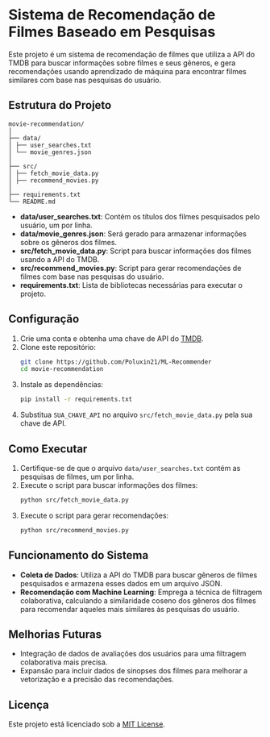 # Sistema de Recomendação de Filmes Baseado em Pesquisas

Este projeto é um sistema de recomendação de filmes que utiliza a API do TMDB para buscar informações sobre filmes e seus gêneros, e gera recomendações usando aprendizado de máquina para encontrar filmes similares com base nas pesquisas do usuário.

## Estrutura do Projeto

```
movie-recommendation/
│
├── data/
│ ├── user_searches.txt
│ └── movie_genres.json
│
├── src/
│ ├── fetch_movie_data.py
│ ├── recommend_movies.py
│
├── requirements.txt
└── README.md
```


- **data/user_searches.txt**: Contém os títulos dos filmes pesquisados pelo usuário, um por linha.
- **data/movie_genres.json**: Será gerado para armazenar informações sobre os gêneros dos filmes.
- **src/fetch_movie_data.py**: Script para buscar informações dos filmes usando a API do TMDB.
- **src/recommend_movies.py**: Script para gerar recomendações de filmes com base nas pesquisas do usuário.
- **requirements.txt**: Lista de bibliotecas necessárias para executar o projeto.

## Configuração

1. Crie uma conta e obtenha uma chave de API do [TMDB](https://www.themoviedb.org/).
2. Clone este repositório:
    ```bash
    git clone https://github.com/Poluxin21/ML-Recommender
    cd movie-recommendation
    ```
3. Instale as dependências:
    ```bash
    pip install -r requirements.txt
    ```
4. Substitua `SUA_CHAVE_API` no arquivo `src/fetch_movie_data.py` pela sua chave de API.

## Como Executar

1. Certifique-se de que o arquivo `data/user_searches.txt` contém as pesquisas de filmes, um por linha.
2. Execute o script para buscar informações dos filmes:
    ```bash
    python src/fetch_movie_data.py
    ```
3. Execute o script para gerar recomendações:
    ```bash
    python src/recommend_movies.py
    ```

## Funcionamento do Sistema

- **Coleta de Dados**: Utiliza a API do TMDB para buscar gêneros de filmes pesquisados e armazena esses dados em um arquivo JSON.
- **Recomendação com Machine Learning**: Emprega a técnica de filtragem colaborativa, calculando a similaridade coseno dos gêneros dos filmes para recomendar aqueles mais similares às pesquisas do usuário.

## Melhorias Futuras

- Integração de dados de avaliações dos usuários para uma filtragem colaborativa mais precisa.
- Expansão para incluir dados de sinopses dos filmes para melhorar a vetorização e a precisão das recomendações.

## Licença

Este projeto está licenciado sob a [MIT License](LICENSE).
